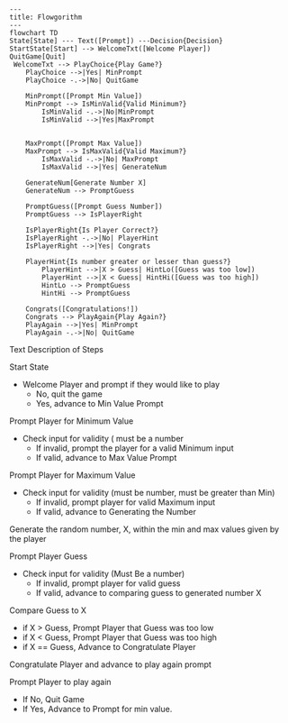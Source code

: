 ```mermaid
---
title: Flowgorithm
---
flowchart TD
State[State] --- Text([Prompt]) ---Decision{Decision}
StartState[Start] --> WelcomeTxt([Welcome Player])
QuitGame[Quit]
 WelcomeTxt --> PlayChoice{Play Game?}
    PlayChoice -->|Yes| MinPrompt
    PlayChoice -.->|No| QuitGame

    MinPrompt([Prompt Min Value])
    MinPrompt --> IsMinValid{Valid Minimum?}
        IsMinValid -.->|No|MinPrompt
        IsMinValid -->|Yes|MaxPrompt
        

    MaxPrompt([Prompt Max Value])
    MaxPrompt --> IsMaxValid{Valid Maximum?}
        IsMaxValid -.->|No| MaxPrompt
        IsMaxValid -->|Yes| GenerateNum

    GenerateNum[Generate Number X]
    GenerateNum --> PromptGuess
    
    PromptGuess([Prompt Guess Number])
    PromptGuess --> IsPlayerRight

    IsPlayerRight{Is Player Correct?}
    IsPlayerRight -.->|No| PlayerHint
    IsPlayerRight -->|Yes| Congrats

    PlayerHint{Is number greater or lesser than guess?}
        PlayerHint -->|X > Guess| HintLo([Guess was too low])
        PlayerHint -->|X < Guess| HintHi([Guess was too high])
        HintLo --> PromptGuess
        HintHi --> PromptGuess

    Congrats([Congratulations!])
    Congrats --> PlayAgain{Play Again?}
    PlayAgain -->|Yes| MinPrompt
    PlayAgain -.->|No| QuitGame

```

Text Description of Steps

Start State
- Welcome Player and prompt if they would like to play
	- No, quit the game
	- Yes, advance to Min Value Prompt

Prompt Player for Minimum Value
- Check input for validity ( must be a number
	- If invalid,  prompt the player for a valid Minimum input
	- If valid, advance to Max Value Prompt

Prompt Player for Maximum Value
- Check input for validity (must be number, must be greater than Min)
	- If invalid, prompt player for valid Maximum input
	- If valid, advance to Generating the Number

Generate the random number, X, within the min and max values given by the player

Prompt Player Guess
- Check input for validity (Must Be a number)
	- If invalid, prompt player for valid guess
	- If valid, advance to comparing guess to generated number X

Compare Guess to X
- if X > Guess, Prompt Player that Guess was too low
- if X < Guess, Prompt Player that Guess was too high
- if X == Guess, Advance to Congratulate Player

Congratulate Player and advance to play again prompt

Prompt Player to play again
- If No, Quit Game
- If Yes, Advance to Prompt for min value. 